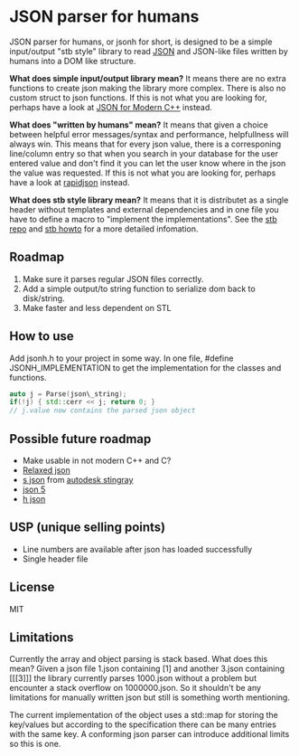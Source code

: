 # JSON parser for humans

JSON parser for humans, or jsonh for short, is designed to be a simple input/output "stb style" library to read [JSON](https://json.org/) and JSON-like files written by humans into a DOM like structure.

**What does simple input/output library mean?** It means there are no extra functions to create json making the library more complex. There is also no custom struct to json functions. If this is not what you are looking for, perhaps have a look at [JSON for Modern C++](https://github.com/nlohmann/json) instead.

**What does "written by humans" mean?** It means that given a choice between helpful error messages/syntax and performance, helpfullness will always win. This means that for every json value, there is a corresponing line/column entry so that when you search in your database for the user entered value and don't find it you can let the user know where in the json the value was requested. If this is not what you are looking for, perhaps have a look at [rapidjson](https://github.com/Tencent/rapidjson) instead.

**What does stb style library mean?** It means that it is distributet as a single header without templates and external dependencies and in one file you have to define a macro to "implement the implementations". See the [stb repo](https://github.com/nothings/stb) and [stb howto](https://github.com/nothings/stb/blob/master/docs/stb_howto.txt) for a more detailed infomation.

## Roadmap

1. Make sure it parses regular JSON files correctly.
2. Add a simple output/to string function to serialize dom back to disk/string.
3. Make faster and less dependent on STL

## How to use

Add jsonh.h to your project in some way. In one file, #define JSONH\_IMPLEMENTATION to get the implementation for the classes and functions.

```cpp
auto j = Parse(json\_string);
if(!j) { std::cerr << j; return 0; }
// j.value now contains the parsed json object
```

## Possible future roadmap

* Make usable in not modern C++ and C?
* [Relaxed json](https://github.com/Tencent/rapidjson/issues/36)
* [s json](https://github.com/Autodesk/sjson) from [autodesk stingray](http://help.autodesk.com/view/Stingray/ENU/?guid=__stingray_help_managing_content_sjson_html)
* [json 5](https://json5.org)
* [h json](https://hjson.org/)

## USP (unique selling points)

* Line numbers are available after json has loaded successfully
* Single header file

## License

MIT

## Limitations

Currently the array and object parsing is stack based. What does this mean? Given a json file 1.json containing [1] and another 3.json containing [[[3]]] the library currently parses 1000.json without a problem but encounter a stack overflow on 1000000.json. So it shouldn't be any limitations for manually written json but still is something worth mentioning.

The current implementation of the object uses a std::map for storing the key/values but according to the specification there can be many entries with the same key. A conforming json parser can introduce additional limits so this is one.

